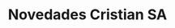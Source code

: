 ---
title: "Novedades Cristian SA"
url: /presidente-franco/novedades-cristian-sa/
shop: Allgemein
---
